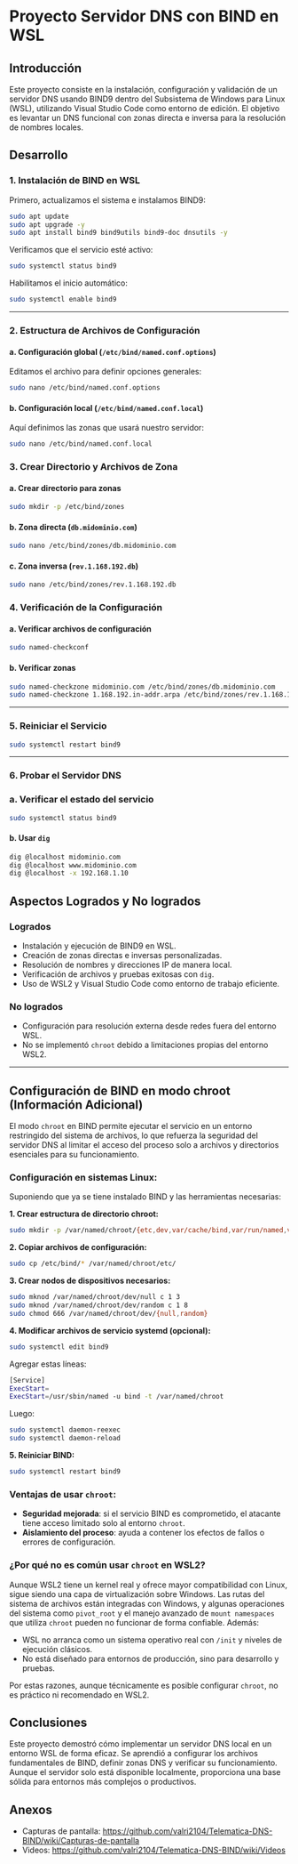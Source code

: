 # Proyecto Servidor DNS con BIND en WSL

## Introducción

Este proyecto consiste en la instalación, configuración y validación de un servidor DNS usando BIND9 dentro del Subsistema de Windows para Linux (WSL), utilizando Visual Studio Code como entorno de edición. El objetivo es levantar un DNS funcional con zonas directa e inversa para la resolución de nombres locales.

## Desarrollo

### 1. Instalación de BIND en WSL

Primero, actualizamos el sistema e instalamos BIND9:

```bash
sudo apt update
sudo apt upgrade -y
sudo apt install bind9 bind9utils bind9-doc dnsutils -y
```

Verificamos que el servicio esté activo:

```bash
sudo systemctl status bind9
```

Habilitamos el inicio automático:

```bash
sudo systemctl enable bind9
```

---

### 2. Estructura de Archivos de Configuración

#### a. Configuración global (`/etc/bind/named.conf.options`)

Editamos el archivo para definir opciones generales:

```bash
sudo nano /etc/bind/named.conf.options
```


#### b. Configuración local (`/etc/bind/named.conf.local`)

Aquí definimos las zonas que usará nuestro servidor:

```bash
sudo nano /etc/bind/named.conf.local
```


### 3. Crear Directorio y Archivos de Zona

#### a. Crear directorio para zonas

```bash
sudo mkdir -p /etc/bind/zones
```

#### b. Zona directa (`db.midominio.com`)

```bash
sudo nano /etc/bind/zones/db.midominio.com
```


#### c. Zona inversa (`rev.1.168.192.db`)

```bash
sudo nano /etc/bind/zones/rev.1.168.192.db
```


### 4. Verificación de la Configuración

#### a. Verificar archivos de configuración

```bash
sudo named-checkconf
```

#### b. Verificar zonas

```bash
sudo named-checkzone midominio.com /etc/bind/zones/db.midominio.com
sudo named-checkzone 1.168.192.in-addr.arpa /etc/bind/zones/rev.1.168.192.db
```

---

### 5. Reiniciar el Servicio

```bash
sudo systemctl restart bind9
```

---

### 6. Probar el Servidor DNS

### a. Verificar el estado del servicio

```bash
sudo systemctl status bind9
```

#### b. Usar `dig`

```bash
dig @localhost midominio.com
dig @localhost www.midominio.com
dig @localhost -x 192.168.1.10
```


## Aspectos Logrados y No logrados

### Logrados

- Instalación y ejecución de BIND9 en WSL.
- Creación de zonas directas e inversas personalizadas.
- Resolución de nombres y direcciones IP de manera local.
- Verificación de archivos y pruebas exitosas con `dig`.
- Uso de WSL2 y Visual Studio Code como entorno de trabajo eficiente.

### No logrados

- Configuración para resolución externa desde redes fuera del entorno WSL.
- No se implementó `chroot` debido a limitaciones propias del entorno WSL2.

---

## Configuración de BIND en modo chroot (Información Adicional)

El modo `chroot` en BIND permite ejecutar el servicio en un entorno restringido del sistema de archivos, lo que refuerza la seguridad del servidor DNS al limitar el acceso del proceso solo a archivos y directorios esenciales para su funcionamiento.

### Configuración en sistemas Linux:
Suponiendo que ya se tiene instalado BIND y las herramientas necesarias:

**1. Crear estructura de directorio chroot:**
```bash
sudo mkdir -p /var/named/chroot/{etc,dev,var/cache/bind,var/run/named,var/log}
```

**2. Copiar archivos de configuración:**
```bash
sudo cp /etc/bind/* /var/named/chroot/etc/
```

**3. Crear nodos de dispositivos necesarios:**
```bash
sudo mknod /var/named/chroot/dev/null c 1 3
sudo mknod /var/named/chroot/dev/random c 1 8
sudo chmod 666 /var/named/chroot/dev/{null,random}
```

**4. Modificar archivos de servicio systemd (opcional):**
```bash
sudo systemctl edit bind9
```
Agregar estas líneas:
```bash
[Service]
ExecStart=
ExecStart=/usr/sbin/named -u bind -t /var/named/chroot
```
Luego:
```bash
sudo systemctl daemon-reexec
sudo systemctl daemon-reload
```

**5. Reiniciar BIND:**
```bash
sudo systemctl restart bind9
```

### Ventajas de usar `chroot`:
- **Seguridad mejorada**: si el servicio BIND es comprometido, el atacante tiene acceso limitado solo al entorno `chroot`.
- **Aislamiento del proceso**: ayuda a contener los efectos de fallos o errores de configuración.

### ¿Por qué no es común usar `chroot` en WSL2?

Aunque WSL2 tiene un kernel real y ofrece mayor compatibilidad con Linux, sigue siendo una capa de virtualización sobre Windows. Las rutas del sistema de archivos están integradas con Windows, y algunas operaciones del sistema como `pivot_root` y el manejo avanzado de `mount namespaces` que utiliza `chroot` pueden no funcionar de forma confiable. Además:

- WSL no arranca como un sistema operativo real con `/init` y niveles de ejecución clásicos.
- No está diseñado para entornos de producción, sino para desarrollo y pruebas.

Por estas razones, aunque técnicamente es posible configurar `chroot`, no es práctico ni recomendado en WSL2.

## Conclusiones

Este proyecto demostró cómo implementar un servidor DNS local en un entorno WSL de forma eficaz. Se aprendió a configurar los archivos fundamentales de BIND, definir zonas DNS y verificar su funcionamiento. Aunque el servidor solo está disponible localmente, proporciona una base sólida para entornos más complejos o productivos.


## Anexos
- Capturas de pantalla: https://github.com/valri2104/Telematica-DNS-BIND/wiki/Capturas-de-pantalla
- Videos: https://github.com/valri2104/Telematica-DNS-BIND/wiki/Videos

